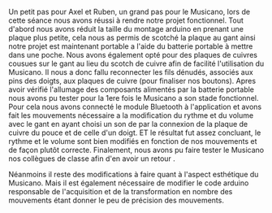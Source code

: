 Un petit pas pour Axel et Ruben, un grand pas pour le Musicano, lors de cette séance nous avons réussi à rendre notre projet fonctionnel.
Tout d'abord  nous avons réduit la taille du montage arduino en prenant une plaque plus petite, cela nous as permis de scotché la plaque au
gant ainsi notre projet est maintenant portable a l'aide du batterie portable à mettre dans une poche.
Nous avons également opté pour des plaques de cuivres cousues sur le gant au lieu du scotch de cuivre afin de facilité l'utilisation du Musicano.
Il nous a donc fallu reconnecter les fils dénudés, associés aux pins des doigts, aux plaques de cuivre (pour finaliser nos boutons).
Apres avoir vérifié l'allumage des composants alimentés par la batterie portable nous avons pu tester pour la 1ere fois le Musicano a son stade
fonctionnel.
Pour cela nous avons connecté le module Bluetooth à l'application et avons fait les mouvements nécessaire a la modification du rythme et du
volume avec le gant en ayant choisi un son de par la connexion  de la plaque de cuivre du pouce et de celle d'un doigt.
ET le résultat fut assez concluant, le rythme et le volume sont bien modifiés en fonction de nos mouvements et de façon plutôt correcte.
Finalement, nous avons pu faire tester le Musicano nos collègues de classe afin d'en avoir un retour .


Néanmoins il reste des modifications à faire quant à l'aspect esthétique du Musicano. 
Mais il est également nécessaire de modifier le code arduino responsable de l'acquisition et de la transformation en nombre des mouvements 
étant donner le peu de précision des mouvements.
